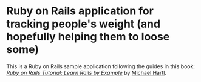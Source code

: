 # Ruby on Rails application for tracking people's weight (and hopefully helping them to loose some)

This is a Ruby on Rails sample application following the guides in this book:
[*Ruby on Rails Tutorial: Learn Rails by Example*](http://railstutorial.org/)
by [Michael Hartl](http://michaelhartl.com/).